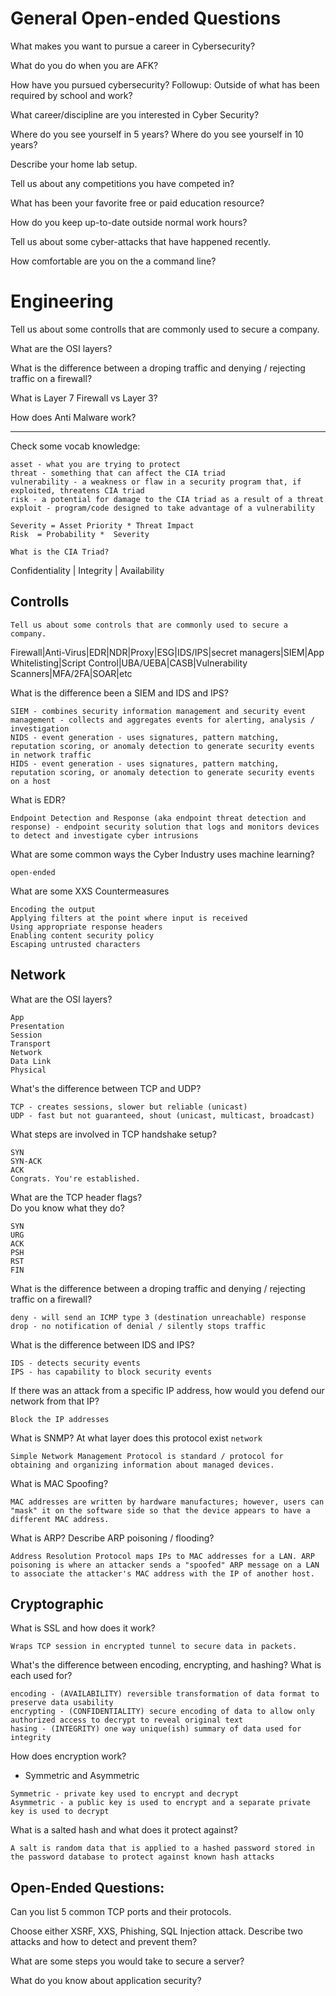 # General Open-ended Questions
What makes you want to pursue a career in Cybersecurity?

What do you do when you are AFK?

How have you pursued cybersecurity?
Followup: Outside of what has been required by school and work?

What career/discipline are you interested in Cyber Security?

Where do you see yourself in 5 years?
Where do you see yourself in 10 years?

Describe your home lab setup.

Tell us about any competitions you have competed in?

What has been your favorite free or paid education resource?

How do you keep up-to-date outside normal work hours?

Tell us about some cyber-attacks that have happened recently.

How comfortable are you on the a command line?

# Engineering

Tell us about some controlls that are commonly used to secure a company.

What are the OSI layers?

What is the difference between a droping traffic and denying / rejecting traffic on a firewall?

What is Layer 7 Firewall vs Layer 3?

How does Anti Malware work?



--------------
Check some vocab knowledge:
```
asset - what you are trying to protect
threat - something that can affect the CIA triad
vulnerability - a weakness or flaw in a security program that, if exploited, threatens CIA triad
risk - a potential for damage to the CIA triad as a result of a threat
exploit - program/code designed to take advantage of a vulnerability

Severity = Asset Priority * Threat Impact
Risk  = Probability *  Severity
```


```
What is the CIA Triad?
```
Confidentiality | Integrity | Availability

## Controlls
```
Tell us about some controls that are commonly used to secure a company.
```
Firewall|Anti-Virus|EDR|NDR|Proxy|ESG|IDS/IPS|secret managers|SIEM|App Whitelisting|Script Control|UBA/UEBA|CASB|Vulnerability Scanners|MFA/2FA|SOAR|etc


What is the difference been a SIEM and IDS and IPS?

```
SIEM - combines security information management and security event management - collects and aggregates events for alerting, analysis / investigation
NIDS - event generation - uses signatures, pattern matching, reputation scoring, or anomaly detection to generate security events in network traffic
HIDS - event generation - uses signatures, pattern matching, reputation scoring, or anomaly detection to generate security events on a host
```

What is EDR?
```
Endpoint Detection and Response (aka endpoint threat detection and response) - endpoint security solution that logs and monitors devices to detect and investigate cyber intrusions
```

What are some common ways the Cyber Industry uses machine learning?
```
open-ended
```

What are some XXS Countermeasures
```
Encoding the output
Applying filters at the point where input is received
Using appropriate response headers
Enabling content security policy
Escaping untrusted characters
```

## Network


What are the OSI layers?
```
App
Presentation
Session
Transport
Network
Data Link
Physical
```

What's the difference between TCP and UDP?
```
TCP - creates sessions, slower but reliable (unicast)
UDP - fast but not guaranteed, shout (unicast, multicast, broadcast)
```

What steps are involved in TCP handshake setup?
```
SYN
SYN-ACK
ACK
Congrats. You're established.
```

What are the TCP header flags? <br>
Do you know what they do?
```
SYN
URG
ACK
PSH
RST
FIN
```


What is the difference between a droping traffic and denying / rejecting traffic on a firewall?

```
deny - will send an ICMP type 3 (destination unreachable) response
drop - no notification of denial / silently stops traffic
```

What is the difference between IDS and IPS?

```
IDS - detects security events
IPS - has capability to block security events
```
If there was an attack from a specific IP address, how would you defend our network from that IP?
```
Block the IP addresses
```

What is SNMP?
  At what layer does this protocol exist `network`
```
Simple Network Management Protocol is standard / protocol for obtaining and organizing information about managed devices.
```

What is MAC Spoofing?
```
MAC addresses are written by hardware manufactures; however, users can "mask" it on the software side so that the device appears to have a different MAC address.
```

What is ARP?
  Describe ARP poisoning / flooding?
```
Address Resolution Protocol maps IPs to MAC addresses for a LAN. ARP poisoning is where an attacker sends a "spoofed" ARP message on a LAN to associate the attacker's MAC address with the IP of another host.
```


## Cryptographic
What is SSL and how does it work?
```
Wraps TCP session in encrypted tunnel to secure data in packets.
```

What's the difference between encoding, encrypting, and hashing? What is each used for?
```
encoding - (AVAILABILITY) reversible transformation of data format to preserve data usability
encrypting - (CONFIDENTIALITY) secure encoding of data to allow only authorized access to decrypt to reveal original text
hasing - (INTEGRITY) one way unique(ish) summary of data used for integrity
```

How does encryption work?
  - Symmetric and Asymmetric
```
Symmetric - private key used to encrypt and decrypt
Asymmetric - a public key is used to encrypt and a separate private key is used to decrypt
```

What is a salted hash and what does it protect against?
```
A salt is random data that is applied to a hashed password stored in the password database to protect against known hash attacks
```


## Open-Ended Questions:
Can you list 5 common TCP ports and their protocols.

Choose either XSRF, XXS, Phishing, SQL Injection attack. Describe two attacks and how to detect and prevent them?

What are some steps you would take to secure a server?

What do you know about application security?
